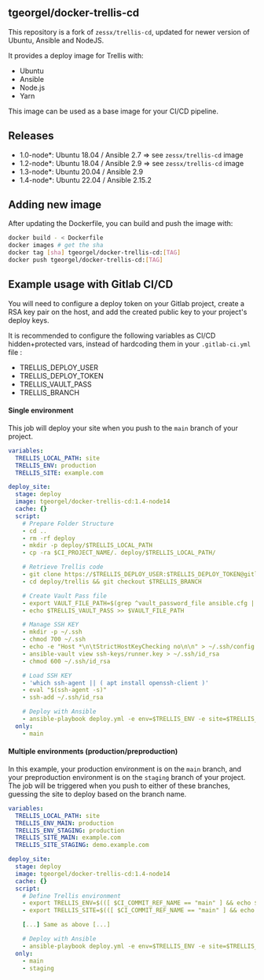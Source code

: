 ## tgeorgel/docker-trellis-cd

This repository is a fork of `zessx/trellis-cd`, updated for newer version of Ubuntu, Ansible and NodeJS.

It provides a deploy image for Trellis with:
  - Ubuntu
  - Ansible
  - Node.js
  - Yarn

This image can be used as a base image for your CI/CD pipeline.

## Releases

 - 1.0-node*: Ubuntu 18.04 / Ansible 2.7 => see `zessx/trellis-cd` image
 - 1.2-node*: Ubuntu 18.04 / Ansible 2.9 => see `zessx/trellis-cd` image
 - 1.3-node*: Ubuntu 20.04 / Ansible 2.9
 - 1.4-node*: Ubuntu 22.04 / Ansible 2.15.2


## Adding new image

After updating the Dockerfile, you can build and push the image with:

```bash
docker build - < Dockerfile
docker images # get the sha
docker tag [sha] tgeorgel/docker-trellis-cd:[TAG]
docker push tgeorgel/docker-trellis-cd:[TAG]
```


## Example usage with Gitlab CI/CD

You will need to configure a deploy token on your Gitlab project, create a RSA key pair on the host, and add the created public key to your project's deploy keys.

It is recommended to configure the following variables as CI/CD hidden+protected vars, instead of hardcoding them in your `.gitlab-ci.yml` file :
- TRELLIS_DEPLOY_USER
- TRELLIS_DEPLOY_TOKEN
- TRELLIS_VAULT_PASS
- TRELLIS_BRANCH

#### Single environment 

This job will deploy your site when you push to the `main` branch of your project.

```yaml
variables:
  TRELLIS_LOCAL_PATH: site
  TRELLIS_ENV: production
  TRELLIS_SITE: example.com

deploy_site:
  stage: deploy
  image: tgeorgel/docker-trellis-cd:1.4-node14
  cache: {}
  script:
    # Prepare Folder Structure
    - cd ..
    - rm -rf deploy
    - mkdir -p deploy/$TRELLIS_LOCAL_PATH
    - cp -ra $CI_PROJECT_NAME/. deploy/$TRELLIS_LOCAL_PATH/

    # Retrieve Trellis code
    - git clone https://$TRELLIS_DEPLOY_USER:$TRELLIS_DEPLOY_TOKEN@gitlab.com/[GROUP]/trellis.git deploy/trellis
    - cd deploy/trellis && git checkout $TRELLIS_BRANCH

    # Create Vault Pass file
    - export VAULT_FILE_PATH=$(grep ^vault_password_file ansible.cfg | cut -d " " -f 3)
    - echo $TRELLIS_VAULT_PASS >> $VAULT_FILE_PATH

    # Manage SSH KEY
    - mkdir -p ~/.ssh
    - chmod 700 ~/.ssh
    - echo -e "Host *\n\tStrictHostKeyChecking no\n\n" > ~/.ssh/config
    - ansible-vault view ssh-keys/runner.key > ~/.ssh/id_rsa
    - chmod 600 ~/.ssh/id_rsa

    # Load SSH KEY
    - 'which ssh-agent || ( apt install openssh-client )'
    - eval "$(ssh-agent -s)"
    - ssh-add ~/.ssh/id_rsa

    # Deploy with Ansible
    - ansible-playbook deploy.yml -e env=$TRELLIS_ENV -e site=$TRELLIS_SITE
  only:
    - main
```


#### Multiple environments (production/preproduction)

In this example, your production environment is on the `main` branch, and your preproduction environment is on the `staging` branch of your project.
The job will be triggered when you push to either of these branches, guessing the site to deploy based on the branch name.

```yaml
variables:
  TRELLIS_LOCAL_PATH: site
  TRELLIS_ENV_MAIN: production
  TRELLIS_ENV_STAGING: production
  TRELLIS_SITE_MAIN: example.com
  TRELLIS_SITE_STAGING: demo.example.com

deploy_site:
  stage: deploy
  image: tgeorgel/docker-trellis-cd:1.4-node14
  cache: {}
  script:
    # Define Trellis environment
    - export TRELLIS_ENV=$(([ $CI_COMMIT_REF_NAME == "main" ] && echo $TRELLIS_ENV_MAIN) || ([ $CI_COMMIT_REF_NAME == "staging" ] && echo $TRELLIS_ENV_STAGING))
    - export TRELLIS_SITE=$(([ $CI_COMMIT_REF_NAME == "main" ] && echo $TRELLIS_SITE_MAIN) || ([ $CI_COMMIT_REF_NAME == "staging" ] && echo $TRELLIS_SITE_STAGING))

    [...] Same as above [...]

    # Deploy with Ansible
    - ansible-playbook deploy.yml -e env=$TRELLIS_ENV -e site=$TRELLIS_SITE
  only:
    - main
    - staging
```
